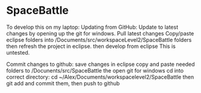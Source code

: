 SpaceBattle
===========

To develop this on my laptop:
Updating from GitHub:
Update to latest changes by opening up the git for windows.
Pull latest changes
Copy/paste eclipse folders into /Documents/src/workspaceLevel2/SpaceBattle folders
then refresh the project in eclipse.
then develop from eclipse
This is untested.

Commit changes to github:
save changes in eclipse
copy and paste needed folders to /Docunents/src/SpaceBattle
the open git for windows
cd into correct directory:
	cd ~/Alex/Documents/workspacelevel2/SpaceBattle
then git add and commit them, then push to github
